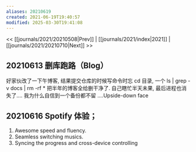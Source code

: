 ```yaml
---
aliases: 20210619
created: 2021-06-19T19:40:57
modified: 2025-03-30T19:41:08
---
```


<< [[journals/2021/20210508|Prev]] | [[journals/2021/index|2021]] | [[journals/2021/20210710|Next]] >>

## 20210613 删库跑路（Blog）

好家伙改了一下午博客, 结果提交仓库的时候写命令时忘 cd 目录, 一个 ls | grep -v docs | rm -rf * 把半年的博客全给删干净了. 自己瞎忙半天未果, 最后进程也消失了.... 我为什么自信到一个备份都不留 ....Upside-down face

## 20210616 Spotify 体验；

1. Awesome speed and fluency.
2. Seamless switching musics.
3. Syncing the progress and cross-device controlling
